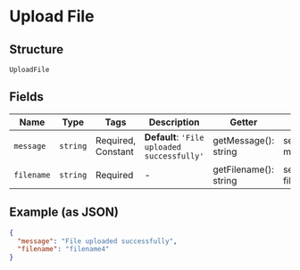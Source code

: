 
# Upload File

## Structure

`UploadFile`

## Fields

| Name | Type | Tags | Description | Getter | Setter |
|  --- | --- | --- | --- | --- | --- |
| `message` | `string` | Required, Constant | **Default**: `'File uploaded successfully'` | getMessage(): string | setMessage(string message): void |
| `filename` | `string` | Required | - | getFilename(): string | setFilename(string filename): void |

## Example (as JSON)

```json
{
  "message": "File uploaded successfully",
  "filename": "filename4"
}
```

